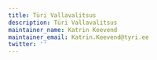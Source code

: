 ```yaml
---
title: Türi Vallavalitsus
description: Türi Vallavalitsus
maintainer_name: Katrin Keevend
maintainer_email: Katrin.Keevend@tyri.ee
twitter: ''
---
```

